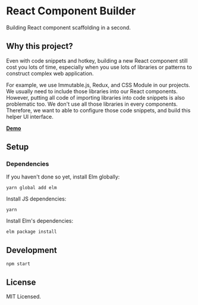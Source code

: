 # React Component Builder

Building React component scaffolding in a second.

## Why this project?

Even with code snippets and hotkey, building a new React component still cost you lots of time, especially when you use lots of libraries or patterns to construct complex web application.

For example, we use Immutable.js, Redux, and CSS Module in our projects. We usually need to include those libraries into our React components. However, putting all code of importing libraries into code snippets is also problematic too. We don't use all those libraries in every components. Therefore, we want to able to configure those code snippets, and build this helper UI interface.

**[Demo](https://mofas.github.io/react-component-builder/dist/)**

## Setup

### Dependencies


If you haven't done so yet, install Elm globally:
```
yarn global add elm
```

Install JS dependencies:
```
yarn
```

Install Elm's dependencies:
```
elm package install
```


## Development

```
npm start
```


## License

MIT Licensed.
